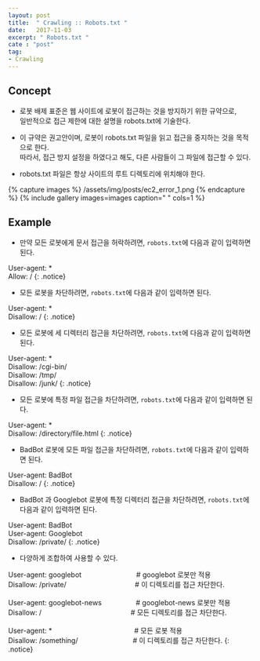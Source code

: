 ```yaml
---
layout: post
title:  " Crawling :: Robots.txt "
date:   2017-11-03
excerpt: " Robots.txt "
cate : "post"
tag:
- Crawling
---
```


## Concept

* 로봇 배제 표준은 웹 사이트에 로봇이 접근하는 것을 방지하기 위한 규약으로, <br> 일반적으로 접근 제한에 대한 설명을 robots.txt에 기술한다.

* 이 규약은 권고안이며, 로봇이 robots.txt 파일을 읽고 접근을 중지하는 것을 목적으로 한다. <br> 따라서, 접근 방지 설정을 하였다고 해도, 다른 사람들이 그 파일에 접근할 수 있다. 

* robots.txt 파일은 항상 사이트의 루트 디렉토리에 위치해야 한다.



{% capture images %}
	/assets/img/posts/ec2_error_1.png
{% endcapture %}
{% include gallery images=images caption=" " cols=1 %}

## Example

* 만약 모든 로봇에게 문서 접근을 허락하려면, `robots.txt`에 다음과 같이 입력하면 된다.

User-agent: * <br>
Allow: /
{: .notice}

* 모든 로봇을 차단하려면, `robots.txt`에 다음과 같이 입력하면 된다.

User-agent: * <br>
Disallow: /
{: .notice}

* 모든 로봇에 세 디렉터리 접근을 차단하려면, `robots.txt`에 다음과 같이 입력하면 된다.

User-agent: * <br>
Disallow: /cgi-bin/ <br>
Disallow: /tmp/ <br>
Disallow: /junk/
{: .notice}


* 모든 로봇에 특정 파일 접근을 차단하려면, `robots.txt`에 다음과 같이 입력하면 된다.

User-agent: * <br>
Disallow: /directory/file.html
{: .notice}


* BadBot 로봇에 모든 파일 접근을 차단하려면, `robots.txt`에 다음과 같이 입력하면 된다.

User-agent: BadBot <br>
Disallow: /
{: .notice}


* BadBot 과 Googlebot 로봇에 특정 디렉터리 접근을 차단하려면, `robots.txt`에 다음과 같이 입력하면 된다.

User-agent: BadBot <br>
User-agent: Googlebot <br>
Disallow: /private/
{: .notice}

* 다양하게 조합하여 사용할 수 있다.

User-agent: googlebot　　　　　　　　# googlebot 로봇만 적용 <br>
Disallow: /private/　　　　　　　　　　# 이 디렉토리를 접근 차단한다. <br>
<br>
User-agent: googlebot-news　　　　　# googlebot-news 로봇만 적용 <br>
Disallow: /　　　　　　　　　　　　　# 모든 디렉토리를 접근 차단한다. <br>
<br>
User-agent: *　　　　　　　　　　　　# 모든 로봇 적용 <br>
Disallow: /something/　　　　　　　　# 이 디렉토리를 접근 차단한다.
{: .notice}
